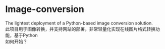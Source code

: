 # Image-conversion
The lightest deployment of a Python-based image conversion solution. <br>
此项目用于图像转换，并支持网站的部署，非常轻量化实现在线图片格式转换功能，基于Python <br>
如何开始？
